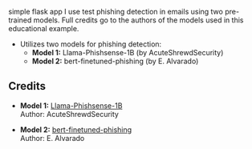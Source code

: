 simple flask app I use test phishing detection in emails using two pre-trained models. Full credits go to the authors of the models used in this educational example.

- Utilizes two models for phishing detection:
  - **Model 1:** Llama-Phishsense-1B (by AcuteShrewdSecurity)
  - **Model 2:** bert-finetuned-phishing (by E. Alvarado)

## Credits
- **Model 1:** [Llama-Phishsense-1B](https://huggingface.co/AcuteShrewdSecurity/Llama-Phishsense-1B)  
  Author: AcuteShrewdSecurity

- **Model 2:** [bert-finetuned-phishing](https://huggingface.co/ealvaradob/bert-finetuned-phishing?library=transformers)  
  Author: E. Alvarado
